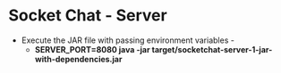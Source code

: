 # Socket Chat - Server

* Execute the JAR file with passing environment variables - 
  * **SERVER_PORT=8080 java -jar target/socketchat-server-1-jar-with-dependencies.jar**
